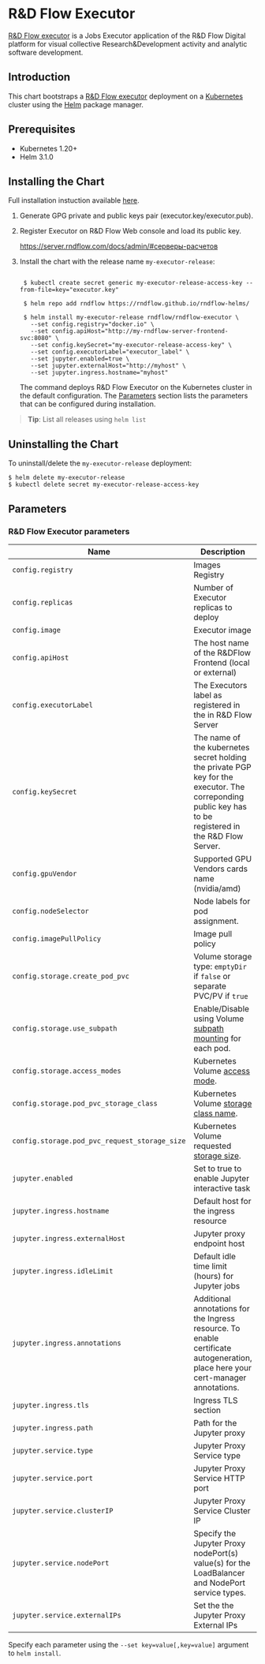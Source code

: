 # R&D Flow Executor

[R&D Flow executor](https://www.server.rndflow.com/) is a Jobs Executor application of the R&D Flow Digital platform for visual collective Research&Development activity and analytic software development.

## Introduction

This chart bootstraps a  [R&D Flow executor](https://server.rndflow.com/) deployment on a [Kubernetes](http://kubernetes.io) cluster using the [Helm](https://helm.sh) package manager.

## Prerequisites

- Kubernetes 1.20+
- Helm 3.1.0

## Installing the Chart

Full installation instuction available [here](https://github.com/rndflow/rndflow-install/blob/main/instances/executors/main-executor/README.md).

1. Generate GPG private and public keys pair (executor.key/executor.pub).
 
2. Register Executor on R&D Flow Web console and load its public key.
 
    https://server.rndflow.com/docs/admin/#серверы-расчетов

3. Install the chart with the release name `my-executor-release`:

   ```console

    $ kubectl create secret generic my-executor-release-access-key --from-file=key="executor.key"

    $ helm repo add rndflow https://rndflow.github.io/rndflow-helms/ 

    $ helm install my-executor-release rndflow/rndflow-executor \
      --set config.registry="docker.io" \
      --set config.apiHost="http://my-rndflow-server-frontend-svc:8080" \
      --set config.keySecret="my-executor-release-access-key" \
      --set config.executorLabel="executor_label" \
      --set jupyter.enabled=true \
      --set jupyter.externalHost="http://myhost" \
      --set jupyter.ingress.hostname="myhost"
   ```

   The command deploys R&D Flow Executor on the Kubernetes cluster in the default configuration. The [Parameters](#parameters) section lists the parameters that can be configured during installation.

> **Tip**: List all releases using `helm list`

## Uninstalling the Chart

To uninstall/delete the `my-executor-release` deployment:

```console
$ helm delete my-executor-release
$ kubectl delete secret my-executor-release-access-key
```

## Parameters

### R&D Flow Executor parameters

| Name                                          | Description                                                                                                                                               | Value                       |
| --------------------------------------------- | --------------------------------------------------------------------------------------------------------------------------------------------------------- | --------------------------- |
|`config.registry`                              | Images Registry                                                                                                                                           |``                           |
|`config.replicas`                              | Number of Executor replicas to deploy                                                                                                                     |`1`                          |
|`config.image`                                 | Executor image                                                                                                                                            |`rndflow/executor:latest`    |
|`config.apiHost`                               | The host name of the R&DFlow Frontend (local or external)                                                                                                 |``                           |
|`config.executorLabel`                         | The Executors label as registered in the in R&D Flow Server                                                                                               |``                           |
|`config.keySecret`                             | The name of the kubernetes secret holding the private PGP key for the executor. The correponding public key has to be registered in the R&D Flow Server.  |``                           |
|`config.gpuVendor`                             | Supported GPU Vendors cards name (nvidia/amd)                                                                                                             |`nvidia`                     |
|`config.nodeSelector`                          | Node labels for pod assignment.                                                                                                                           |``                           |
|`config.imagePullPolicy`                       | Image pull policy                                                                                                                                         |`Always`                     |
|`config.storage.create_pod_pvc`                | Volume storage type: `emptyDir` if `false` or separate  PVC/PV if `true`                                                                               |`false`                      |
|`config.storage.use_subpath`                   | Enable/Disable using Volume [subpath mounting](https://kubernetes.io/docs/concepts/storage/volumes/#using-subpath-expanded-environment) for each pod.                                                                                                   |`false`                        |
|`config.storage.access_modes`                  | Kubernetes Volume [access mode](https://kubernetes.io/docs/concepts/storage/persistent-volumes/#access-modes).                                         |`ReadWriteOnce`                |
|`config.storage.pod_pvc_storage_class`         | Kubernetes Volume [storage class name](https://kubernetes.io/docs/concepts/storage/storage-classes/).                                                   |``                           |
|`config.storage.pod_pvc_request_storage_size`  | Kubernetes Volume requested [storage size](https://kubernetes.io/docs/concepts/storage/persistent-volumes/#persistentvolumeclaims).               |`1Gi`                        |
|`jupyter.enabled`                              | Set to true to enable Jupyter interactive task                                                                                                            |`false`                      |
|`jupyter.ingress.hostname`                     | Default host for the ingress resource                                                                                                                     |``                           |
|`jupyter.ingress.externalHost`                 | Jupyter proxy endpoint host                                                                                                                               |`http(s)://ingress.hostname` |
|`jupyter.ingress.idleLimit`                    | Default idle time limit (hours) for Jupyter jobs                                                                                                          |`24`                         |
|`jupyter.ingress.annotations`                  | Additional annotations for the Ingress resource. To enable certificate autogeneration, place here your cert-manager annotations.                          |`{}`                         |
|`jupyter.ingress.tls`                          | Ingress TLS section                                                                                                                                       |``                           |
|`jupyter.ingress.path`                         | Path for the Jupyter proxy                                                                                                                                |`/jupyter`                   |
|`jupyter.service.type`                         | Jupyter Proxy Service type                                                                                                                                |`ClusterIP`                  |
|`jupyter.service.port`                         | Jupyter Proxy Service HTTP port                                                                                                                           |`8080`                       |
|`jupyter.service.clusterIP`                    | Jupyter Proxy Service Cluster IP                                                                                                                          |``                           |
|`jupyter.service.nodePort`                     | Specify the Jupyter Proxy nodePort(s) value(s) for the LoadBalancer and NodePort service types.                                                           |``                           |
|`jupyter.service.externalIPs`                  | Set the the Jupyter Proxy External IPs                                                                                                                    |``                           |

Specify each parameter using the `--set key=value[,key=value]` argument to `helm install`.
